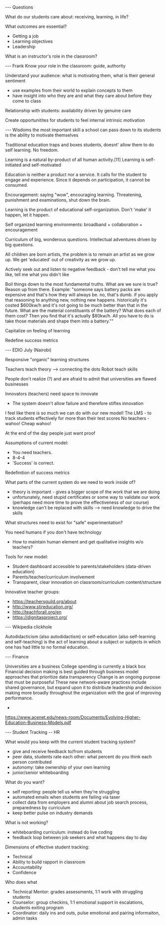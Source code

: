 --- Questions

What do our students care about: receiving, learning, in life?

What outcomes are essential?
- Getting a job
- Learning objectives
- Leadership

What is an instructor's role in the classroom?


--- Frank
Know your role in the classroom: guide, authority

Understand your audience: what is motivating them, what is their general sentiment
- use examples from their world to explain concepts to them
- have insight into who they are and what they care about before they come to class

Relationship with students: availability driven by genuine care

Create opportunitites for students to feel internal intrinsic motivation


--- Wisdoms
the most important skill a school can pass down to its students is the ability to motivate themselves

Traditional education traps and boxes students, doesnt' allow them to do self learning. No freedom.

Learning is a natural by-product of all human activity.[11] Learning is self-initiated and self-motivated

Education is neither a product nor a service. It calls for the student to engage and experience. Since it depends on participation, it cannot be consumed.

Encouragement: saying "wow", encouraging learning. Threatening, punishment and examinations, shut down the brain.

Learning is the product of educational self-organization. Don't 'make' it happen, let it happen.

Self organized learning environments: broadband + collaboration + encouragement

Curriculum of big, wonderous questions. Intellectual adventures driven by big questions.

All children are born artists, the problem is to remain an artist as we grow up. We get 'educated' out of creativity as we grow up.

Actively seek out and listen to negative feedback - don't tell me what you like, tell me what you didn't like

Boil things down to the most fundamental truths. What are we sure is true? Reason up from there.
Example: "someone says battery packs are expensive and that's how they will always be. no, that's dumb. if you apply that reasoning to anything new, nothing new happens. historically it's costed $600kw/h and it's not going to be much better than that in the future.
What are the material constituants of the battery? What does each of them cost? Then you find that it's actually $80kw/h. All you have to do is take those materials and shape them into a battery.""

Capitalize on feeling of learning

Redefine success metrics


--- EDIO July (Nairobi)

Responsive "organic" learning structures

Teachers teach theory --> connecting the dots
Robot teach skills

People don't realize (?) and are afraid to admit that universities are flawed businesses

Innovators (teachers) need space to innovate
- The system doesn't allow failure and therefore stifles innovation

I feel like there is so much we can do with our new model!
The LMS - to track students effectively for more than their test scores
No teachers - wahoo! Cheap wahoo!

At the end of the day people just want proof

Assumptions of current model:
- You need teachers.
- 8-4-4
- 'Success' is correct.

Redefinition of success metrics

What parts of the current system do we need to work inside of?
- theory is important - gives a bigger scope of the work that we are doing
- unfortunately, need stupid certificates or some way to validate our work (perhaps need more time to prove the effectiveness of our course)
- knowledge can't be replaced with skills --> need knowledge to drive the skills

What structures need to exist for "safe" experimentation?

You need humans if you don't have technology
- How to maintain human element and get qualitative insights w/o teachers?



Tools for new model:
- Student dashboard accessible to parents/stakeholders (data-driven education)
- Parents/teacher/curriculum involvement
- Transparent, clear innovation on classroom/curriculum content/structure


Innovative teacher groups:
- https://teachersguild.org/about
- http://www.stireducation.org/
- http://teachforall.org/en
- https://dignitasproject.org/


--- Wikipedia clickhole

Autodidacticism (also autodidactism) or self-education (also self-learning and self-teaching) is the act of learning about a subject or subjects in which one has had little to no formal education.


--- Finance

Universities are a business
College spending is currently a black box
Financial decision making is best guided through business model approaches that prioritize data transparency
Change is an ongoing purpose that must be purposeful
These new network-aware practices include shared governance, but expand upon it to distribute leadership and decision making more broadly throughout the organization with the goal of improving performance.

-
https://www.acenet.edu/news-room/Documents/Evolving-Higher-Education-Business-Models.pdf


--- Student Tracking
-- HR

What would you keep with the current student tracking system?
- give and receive feedback to/from students
- peer data, students rate each other: what percent do you think each person contributed
- autonomy: take ownership of your own learning
- junior/senior whiteboarding

What do you want?
- self reporting: people tell us when they're struggling
- automated emails when students are failing via taser
- collect data from employers and alumni about job search process, preparedness by curriculum
- keep better pulse on industry demands

What is not working?
- whiteboarding curriculum: instead do live coding
- feedback loop between job seekers and what happens day to day

Dimensions of effective student tracking:
- Technical
- Ability to build rapport in classroom
- Accountability
- Confidence

Who does what
- Technical Mentor: grades assessments, 1:1 work with struggling students
- Counselor: group checkins, 1:1 emotional support in escalations, students exiting program
- Coordinator: daily ins and outs, pulse emotional and pairing informaiton, admin tasks
